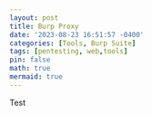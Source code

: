 ```yaml
---
layout: post
title: Burp Proxy
date: '2023-08-23 16:51:57 -0400'
categories: [Tools, Burp Suite]
tags: [pentesting, web,tools]
pin: false
math: true
mermaid: true
---
```

Test